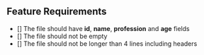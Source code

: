 ## Feature Requirements

- [] The file should have **id**, **name**, **profession** and **age** fields
- [] The file should not be empty
- [] The file should not be longer than 4 lines including headers
